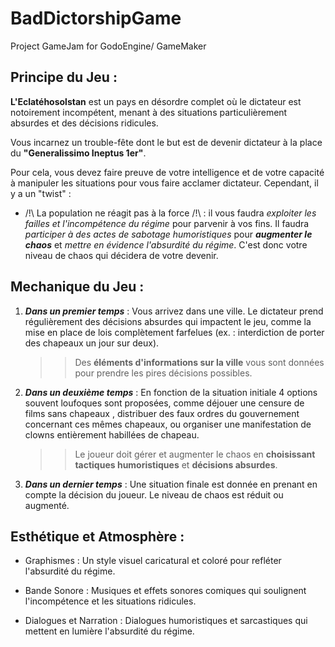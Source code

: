 # BadDictorshipGame

Project GameJam for GodoEngine/ GameMaker

## Principe du Jeu :

**L'Eclatéhosolstan** est un pays en désordre complet où le dictateur est notoirement incompétent, menant à des situations particulièrement absurdes et des décisions ridicules.

Vous incarnez un trouble-fête dont le but est de devenir dictateur à la place du **"Generalissimo Ineptus 1er"**.

Pour cela, vous devez faire preuve de votre intelligence et de votre capacité à manipuler les situations pour vous faire acclamer dictateur. Cependant, il y a un "twist" :

- /!\ La population ne réagit pas à la force /!\ : il vous faudra _exploiter les failles et l'incompétence du régime_ pour parvenir à vos fins. Il faudra _participer à des actes de sabotage humoristiques_ pour **_augmenter le chaos_** et _mettre en évidence l'absurdité du régime_. C'est donc votre niveau de chaos qui décidera de votre devenir.

## Mechanique du Jeu :

1.  **_Dans un premier temps_** : Vous arrivez dans une ville. Le dictateur prend régulièrement des décisions absurdes qui impactent le jeu, comme la mise en place de lois complètement farfelues (ex. : interdiction de porter des chapeaux un jour sur deux).

    > > Des **éléments d'informations sur la ville** vous sont données pour prendre les pires décisions possibles.

2.  **_Dans un deuxième temps_** : En fonction de la situation initiale 4 options souvent loufoques sont proposées, comme déjouer une censure de films sans chapeaux , distribuer des faux ordres du gouvernement concernant ces mêmes chapeaux, ou organiser une manifestation de clowns entièrement habillées de chapeau.

    > > Le joueur doit gérer et augmenter le chaos en **choisissant tactiques humoristiques** et **décisions absurdes**.

3.  **_Dans un dernier temps_** : Une situation finale est donnée en prenant en compte la décision du joueur. Le niveau de chaos est réduit ou augmenté.

## Esthétique et Atmosphère :

- Graphismes : Un style visuel caricatural et coloré pour refléter l'absurdité du régime.

- Bande Sonore : Musiques et effets sonores comiques qui soulignent l'incompétence et les situations ridicules.

- Dialogues et Narration : Dialogues humoristiques et sarcastiques qui mettent en lumière l'absurdité du régime.
